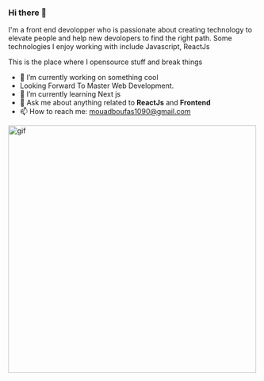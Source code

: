 ### Hi there 👋

I'm a front end devolopper who is passionate about creating technology to elevate people and help new devolopers to find the right path. Some technologies I enjoy working with include Javascript, ReactJs 

This is the place where I opensource stuff and break things

- 🔭 I’m currently working on something cool
- Looking Forward To Master Web Development.
- 🌱 I’m currently learning Next js
- 💬 Ask me about anything related to **ReactJs** and **Frontend**
- 📫 How to reach me: mouadboufas1090@gmail.com

<img src="https://media.giphy.com/media/Dh5q0sShxgp13DwrvG/giphy.gif" width="500px" alt="gif" />
